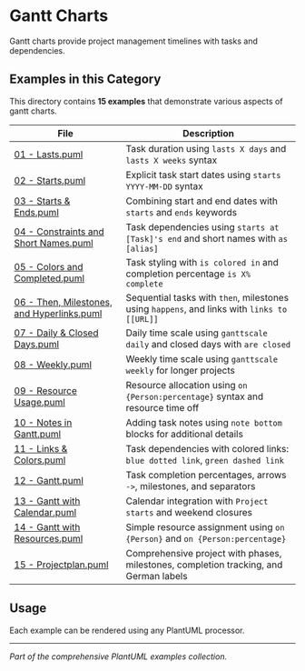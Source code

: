 # Gantt Charts

Gantt charts provide project management timelines with tasks and dependencies.

## Examples in this Category

This directory contains **15 examples** that demonstrate various aspects of gantt charts.

| File | Description |
|------|-------------|
| [01 - Lasts.puml](01%20-%20Lasts.puml) | Task duration using `lasts X days` and `lasts X weeks` syntax |
| [02 - Starts.puml](02%20-%20Starts.puml) | Explicit task start dates using `starts YYYY-MM-DD` syntax |
| [03 - Starts & Ends.puml](03%20-%20Starts%20&%20Ends.puml) | Combining start and end dates with `starts` and `ends` keywords |
| [04 - Constraints and Short Names.puml](04%20-%20Constraints%20and%20Short%20Names.puml) | Task dependencies using `starts at [Task]'s end` and short names with `as [alias]` |
| [05 - Colors and Completed.puml](05%20-%20Colors%20and%20Completed.puml) | Task styling with `is colored in` and completion percentage `is X% complete` |
| [06 - Then, Milestones, and Hyperlinks.puml](06%20-%20Then,%20Milestones,%20and%20Hyperlinks.puml) | Sequential tasks with `then`, milestones using `happens`, and links with `links to [[URL]]` |
| [07 - Daily & Closed Days.puml](07%20-%20Daily%20&%20Closed%20Days.puml) | Daily time scale using `ganttscale daily` and closed days with `are closed` |
| [08 - Weekly.puml](08%20-%20Weekly.puml) | Weekly time scale using `ganttscale weekly` for longer projects |
| [09 - Resource Usage.puml](09%20-%20Resource%20Usage.puml) | Resource allocation using `on {Person:percentage}` syntax and resource time off |
| [10 - Notes in Gantt.puml](10%20-%20Notes%20in%20Gantt.puml) | Adding task notes using `note bottom` blocks for additional details |
| [11 - Links & Colors.puml](11%20-%20Links%20&%20Colors.puml) | Task dependencies with colored links: `blue dotted link`, `green dashed link` |
| [12 - Gantt.puml](12%20-%20Gantt.puml) | Task completion percentages, arrows `->`, milestones, and separators |
| [13 - Gantt with Calendar.puml](13%20-%20Gantt%20with%20Calendar.puml) | Calendar integration with `Project starts` and weekend closures |
| [14 - Gantt with Resources.puml](14%20-%20Gantt%20with%20Resources.puml) | Simple resource assignment using `on {Person}` and `on {Person:percentage}` |
| [15 - Projectplan.puml](15%20-%20Projectplan.puml) | Comprehensive project with phases, milestones, completion tracking, and German labels |

## Usage

Each example can be rendered using any PlantUML processor.

---

*Part of the comprehensive PlantUML examples collection.*
